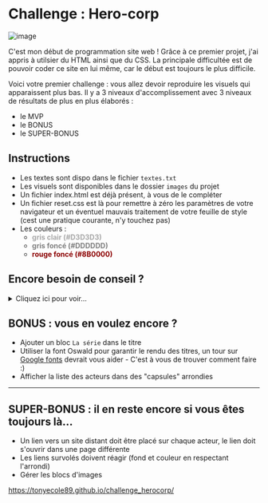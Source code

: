 # Challenge : Hero-corp

![image](https://github.com/Tonyecole89/challenge_herocorp/assets/146326346/821916e4-dd07-40dc-8889-ec837144303d)

C'est mon début de programmation site web ! Grâce à ce premier projet, j'ai appris à utilsier du HTML ainsi que du CSS. 
La principale difficultée est de pouvoir coder ce site en lui même, car le début est toujours le plus difficile. 

Voici votre premier challenge : vous allez devoir reproduire les visuels qui apparaissent plus bas. Il y a 3 niveaux d'accomplissement avec 3 niveaux de résultats de plus en plus élaborés :
- le MVP
- le BONUS
- le SUPER-BONUS

## Instructions

- Les textes sont dispo dans le fichier `textes.txt`
- Les visuels sont disponibles dans le dossier `images` du projet
- Un fichier index.html est déjà présent, à vous de le compléter
- Un fichier reset.css est là pour remettre à zéro les paramètres de votre navigateur et un éventuel mauvais traitement de votre feuille de style (cest une pratique courante, n'y touchez pas)
- Les couleurs :
    - <span style="color: darkgrey">**gris clair (#D3D3D3)**</span>
    - <span style="color: grey">**gris foncé (#DDDDDD)**</span>
    - <span style="color: darkred">**rouge foncé (#8B0000)**</span>

## Encore besoin de conseil ?
<details>
  <summary>Cliquez ici pour voir...</summary>
  
  ## Organisez-vous et ne partez pas tête baissée dans le code !!
  1. Découpez le visuel en grandes parties : chaque partie appartiendra à une balise parent, qui contiendra des balises enfants
  2. Utilisez des balises pertinentes, et n'oubliez pas que tout cela joue sur le référencement de votre site
  3. Vous allez devoir chercher comment appliquer certains styles (centrer du texte, centrer une image...) : faites des recherches sur internet.
  4. Amusez-vous...
</details>

## BONUS : vous en voulez encore ?

- Ajouter un bloc `La série` dans le titre
- Utiliser la font Oswald pour garantir le rendu des titres, un tour sur [Google fonts](https://fonts.google.com/) devrait vous aider - C'est à vous de trouver comment faire :)
- Afficher la liste des acteurs dans des "capsules" arrondies

***
## SUPER-BONUS : il en reste encore si vous êtes toujours là...
- Un lien vers un site distant doit être placé sur chaque acteur, le lien doit s'ouvrir dans une page différente 
- Les liens survolés doivent réagir (fond et couleur en respectant l'arrondi)
- Gérer les blocs d'images 

https://tonyecole89.github.io/challenge_herocorp/
